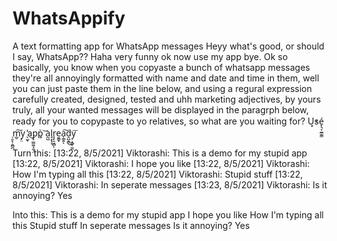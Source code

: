 # WhatsAppify
A text formatting app for WhatsApp messages
Heyy what's good, or should I say, WhatsApp?? Haha very funny ok now use my app bye. Ok so basically, you know when you copyaste a bunch of whatsapp messages they're all annoyingly formatted with name and date and time in them, well you can just paste them in the line below, and using a regural expression carefully created, designed, tested and uhh marketing adjectives, by yours truly, all your wanted messages will be displayed in the paragrph below, ready for you to copypaste to yo relatives, so what are you waiting for? U͓̕sé͓͉͔̫̲̫̳ ̦̯̙̜̱̻̪m̲̱͠y̙̤ ̖̫̬̕a͜p̢̫͇͚̝̰̦̤p͈̀ ͝a̰̺l̘͙͎ͅr̘̟̯͖̻ͅe̮͇̟a̜͇̭͠ͅd̯̺̯̻͜y̹̝͚̜̫̫͞

Turn this:
[13:22, 8/5/2021] Viktorashi: This is a demo for my stupid app
[13:22, 8/5/2021] Viktorashi: I hope you like
[13:22, 8/5/2021] Viktorashi: How I'm typing all this
[13:22, 8/5/2021] Viktorashi: Stupid stuff
[13:22, 8/5/2021] Viktorashi: In seperate messages
[13:23, 8/5/2021] Viktorashi: Is it annoying? Yes

Into this:
This is a demo for my stupid app
I hope you like
How I'm typing all this
Stupid stuff
In seperate messages
Is it annoying? Yes
